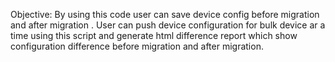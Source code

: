Objective: By using this code user can save device config before migration and after migration . User can push device configuration for bulk device ar a time using this script
and generate html difference report which show configuration difference before migration and after migration.
